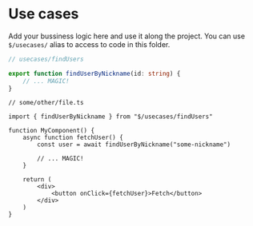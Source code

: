 # Use cases

Add your bussiness logic here and use it along the project. You can use `$/usecases/` alias to access to code in this folder.

```ts
// usecases/findUsers

export function findUserByNickname(id: string) {
    // ... MAGIC!
}
```

```tsx
// some/other/file.ts

import { findUserByNickname } from "$/usecases/findUsers"

function MyComponent() {
    async function fetchUser() {
        const user = await findUserByNickname("some-nickname")

        // ... MAGIC!
    }

    return (
        <div>
            <button onClick={fetchUser}>Fetch</button>
        </div>
    )
}
```
